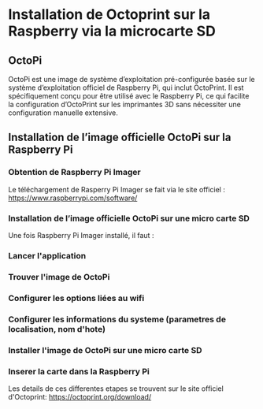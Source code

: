 # Installation de Octoprint sur la Raspberry via la microcarte SD

## OctoPi

OctoPi est une image de système d’exploitation pré-configurée basée sur le système d’exploitation officiel de Raspberry Pi, qui inclut OctoPrint. Il est spécifiquement conçu pour être utilisé avec le Raspberry Pi, ce qui facilite la configuration d’OctoPrint sur les imprimantes 3D sans nécessiter une configuration manuelle extensive.

## Installation de l’image officielle OctoPi sur la Raspberry Pi

### Obtention de Raspberry Pi Imager

Le téléchargement de Rasperry Pi Imager se fait via le site officiel : https://www.raspberrypi.com/software/

### Installation de l’image officielle OctoPi sur une micro carte SD

Une fois Raspberry Pi Imager installé, il faut :
### Lancer l'application
### Trouver l'image de OctoPi
### Configurer les options liées au wifi
### Configurer les informations du systeme (parametres de localisation, nom d'hote)
### Installer l'image de OctoPi sur une micro carte SD
### Inserer la carte dans la Raspberry Pi

Les details de ces differentes etapes se trouvent sur le site officiel d'Octoprint: https://octoprint.org/download/








